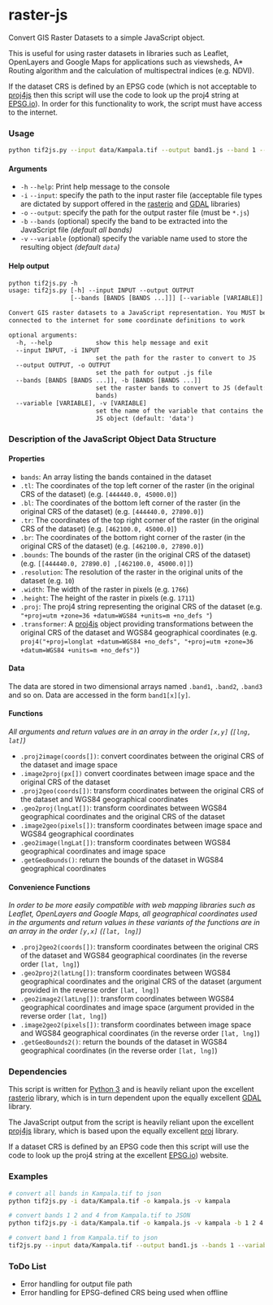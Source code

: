 # raster-js
Convert GIS Raster Datasets to a simple JavaScript object.

This is useful for using raster datasets in libraries such as Leaflet, OpenLayers and Google Maps for applications such as viewsheds, A* Routing algorithm and the calculation of multispectral indices (e.g. NDVI).

If the dataset CRS is defined by an EPSG code (which is not acceptable to [proj4js](http://proj4js.org/) then this script will use the code to look up the proj4 string at [EPSG.io](https://epsg.io/)). In order for this functionality to work, the script must have access to the internet.

### Usage

```bash
python tif2js.py --input data/Kampala.tif --output band1.js --band 1 --variable band1
```

#### Arguments

* `-h` `--help`: Print help message to the console
* `-i` `--input`: specify the path to the input raster file (acceptable file types are dictated by support offered in the [rasterio](https://rasterio.readthedocs.io/en/stable/) and [GDAL](https://gdal.org/) libraries)
* `-o` `--output`: specify the path for the output raster file (must be `*.js`)
* `-b` `--bands` (optional) specify the band to be extracted into the JavaScript file *(default all bands)*
* `-v` `--variable` (optional) specify the variable name used to store the resulting object *(default `data`)*

#### Help output

```txt
python tif2js.py -h
usage: tif2js.py [-h] --input INPUT --output OUTPUT
                 [--bands [BANDS [BANDS ...]]] [--variable [VARIABLE]]

Convert GIS raster datasets to a JavaScript representation. You MUST be
connected to the internet for some coordinate definitions to work

optional arguments:
  -h, --help            show this help message and exit
  --input INPUT, -i INPUT
                        set the path for the raster to convert to JS
  --output OUTPUT, -o OUTPUT
                        set the path for output .js file
  --bands [BANDS [BANDS ...]], -b [BANDS [BANDS ...]]
                        set the raster bands to convert to JS (default: all
                        bands)
  --variable [VARIABLE], -v [VARIABLE]
                        set the name of the variable that contains the output
                        JS object (default: 'data')
```

### Description of the JavaScript Object Data Structure

#### Properties

* `bands`: An array listing the bands contained in the dataset
* `.tl`: The coordinates of the top left corner of the raster (in the original CRS of the dataset)  (e.g. `[444440.0, 45000.0]`)
* `.bl`: The coordinates of the bottom left corner of the raster (in the original CRS of the dataset)  (e.g.  `[444440.0, 27890.0]`)
* `.tr`: The coordinates of the top right corner of the raster (in the original CRS of the dataset) (e.g.  `[462100.0, 45000.0]`)
* `.br`: The coordinates of the bottom right corner of the raster (in the original CRS of the dataset) (e.g. `[462100.0, 27890.0]`)
* `.bounds`: The bounds of the raster (in the original CRS of the dataset) (e.g. `[[444440.0, 27890.0] ,[462100.0, 45000.0]]`)
* `.resolution`: The resolution of the raster in the original units of the dataset (e.g. `10`)
* `.width`: The width of the raster in pixels (e.g. `1766`)
* `.height`: The height of the raster in pixels (e.g. `1711`)
* `.proj`: The proj4 string representing the original CRS of the dataset (e.g. `"+proj=utm +zone=36 +datum=WGS84 +units=m +no_defs "`)
* `.transformer`: A [proj4js]() object providing transformations between the original CRS of the dataset and WGS84 geographical coordinates (e.g. `proj4("+proj=longlat +datum=WGS84 +no_defs", "+proj=utm +zone=36 +datum=WGS84 +units=m +no_defs")`)

#### Data

The data are stored in two dimensional arrays named `.band1`, `.band2`, `.band3` and so on. Data are accessed in the form `band1[x][y]`.

#### Functions

*All arguments and return values are in an array in the order `[x,y]` (`[lng, lat]`)*

* `.proj2image(coords[])`: convert coordinates between the original CRS of the dataset and image space
* `.image2proj(px[])` convert coordinates between image space and the original CRS of the dataset
* `.proj2geo(coords[])`: transform coordinates between the original CRS of the dataset and WGS84 geographical coordinates
* `.geo2proj(lngLat[])`: transform coordinates between WGS84 geographical coordinates and the original CRS of the dataset
* `.image2geo(pixels[])`: transform coordinates between image space and WGS84 geographical coordinates
* `.geo2image(lngLat[])`: transform coordinates between WGS84 geographical coordinates and image space
* `.getGeoBounds()`: return the bounds of the dataset in WGS84 geographical coordinates

#### Convenience Functions

*In order to be more easily compatible with web mapping libraries such as Leaflet, OpenLayers and Google Maps, all geographical coordinates used in the arguments and return values in these variants of the functions are in an array in the order `[y,x]` (`[lat, lng]`)*

* `.proj2geo2(coords[])`: transform coordinates between the original CRS of the dataset and WGS84 geographical coordinates (in the reverse order `[lat, lng]`)
* `.geo2proj2(latLng[])`: transform coordinates between WGS84 geographical coordinates and the original CRS of the dataset (argument provided in the reverse order `[lat, lng]`)
* `.geo2image2(latLng[])`: transform coordinates between WGS84 geographical coordinates and image space (argument provided in the reverse order `[lat, lng]`)
* `.image2geo2(pixels[])`:  transform coordinates between image space and WGS84 geographical coordinates (in the reverse order `[lat, lng]`)
* `.getGeoBounds2()`: return the bounds of the dataset in WGS84 geographical coordinates (in the reverse order `[lat, lng]`)

### Dependencies

This script is written for [Python 3](https://www.python.org/) and is heavily reliant upon the excellent [rasterio](https://rasterio.readthedocs.io/en/stable/) library, which is in turn dependent upon the equally excellent [GDAL](https://gdal.org/) library.

The JavaScript output from the script is heavily reliant upon the excellent [proj4js](http://proj4js.org/) library, which is based upon the equally excellent [proj](https://proj.org/) library.

If a dataset CRS is defined by an EPSG code then this script will use the code to look up the proj4 string at the excellent [EPSG.io](https://epsg.io/)) website.

### Examples

```bash
# convert all bands in Kampala.tif to json
python tif2js.py -i data/Kampala.tif -o kampala.js -v kampala

# convert bands 1 2 and 4 from Kampala.tif to JSON
python tif2js.py -i data/Kampala.tif -o kampala.js -v kampala -b 1 2 4

# convert band 1 from Kampala.tif to json
tif2js.py --input data/Kampala.tif --output band1.js --bands 1 --variable kampala
```



### ToDo List

* Error handling for output file path
* Error handling for EPSG-defined CRS being used when offline
